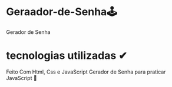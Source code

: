# Geraador-de-Senha🕹
Gerador de Senha

# tecnologias utilizadas ✔
Feito Com Html, Css e JavaScript
Gerador de Senha para praticar JavaScript 🎃
